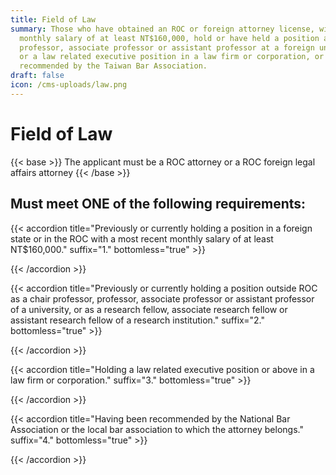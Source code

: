 ```yaml
---
title: Field of Law
summary: Those who have obtained an ROC or foreign attorney license, with a
  monthly salary of at least NT$160,000, hold or have held a position as a
  professor, associate professor or assistant professor at a foreign university,
  or a law related executive position in a law firm or corporation, or have been
  recommended by the Taiwan Bar Association.
draft: false
icon: /cms-uploads/law.png
---
```

# Field of Law

{{< base >}}
The applicant must be a ROC attorney or a ROC foreign legal affairs attorney
{{< /base >}}

## Must meet **ONE** of the following requirements:

{{< accordion title="Previously or currently holding a position in a foreign state or in the ROC with a most recent monthly salary of at least NT$160,000." suffix="1." bottomless="true" >}}

{{< /accordion >}}

{{< accordion title="Previously or currently holding a position outside ROC as a chair professor, professor, associate professor or assistant professor of a university, or as a research fellow, associate research fellow or assistant research fellow of a research institution." suffix="2." bottomless="true" >}}

{{< /accordion >}}

{{< accordion title="Holding a law related executive position or above in a law firm or corporation." suffix="3." bottomless="true" >}}


{{< /accordion >}}

{{< accordion title="Having been recommended by the National Bar Association or the local bar association to which the attorney belongs." suffix="4." bottomless="true" >}}

{{< /accordion >}}